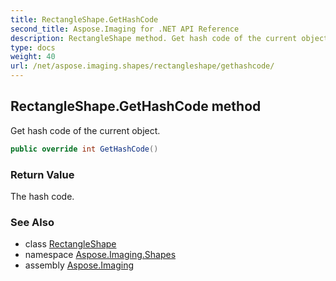```yaml
---
title: RectangleShape.GetHashCode
second_title: Aspose.Imaging for .NET API Reference
description: RectangleShape method. Get hash code of the current object
type: docs
weight: 40
url: /net/aspose.imaging.shapes/rectangleshape/gethashcode/
---
```

## RectangleShape.GetHashCode method

Get hash code of the current object.

```csharp
public override int GetHashCode()
```

### Return Value

The hash code.

### See Also

* class [RectangleShape](../)
* namespace [Aspose.Imaging.Shapes](../../rectangleshape/)
* assembly [Aspose.Imaging](../../../)


